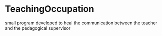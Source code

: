 # TeachingOccupation
small program developed to heal the communication between the teacher and the pedagogical supervisor
